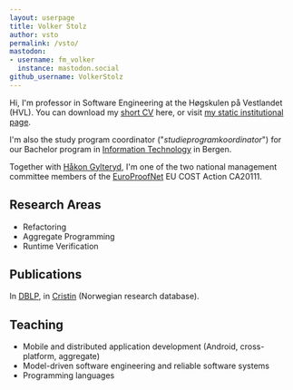 ```yaml
---
layout: userpage
title: Volker Stolz
author: vsto
permalink: /vsto/
mastodon:
- username: fm_volker
  instance: mastodon.social
github_username: VolkerStolz
---
```



<!-- TODO: add image, maybe at top-level / from shared directory based on author-name? -->

Hi, I'm professor in Software Engineering at the Høgskulen på Vestlandet (HVL).
You can download my [short CV](https://lambda.foldr.org/~vs/stolz-4p.pdf) here,
or visit [my static institutional page](https://www.hvl.no/person/?user=Volker.Stolz).

I'm also the study program coordinator ("*studieprogramkoordinator*") for our Bachelor program in [Information Technology](https://www.hvl.no/en/studies-at-hvl/study-programmes/information-technology-bergen/) in Bergen.

Together with [Håkon Gylteryd](https://hakon.gylterud.net), I'm one of the two national management committee members of the [EuroProofNet](https://europroofnet.github.io) EU COST Action CA20111.

## Research Areas

* Refactoring
* Aggregate Programming
* Runtime Verification

## Publications

In [DBLP](https://dblp.org/pid/24/2502.html), in [Cristin](https://app.cristin.no/persons/show.jsf?id=1721) (Norwegian research database).

## Teaching

* Mobile and distributed application development (Android, cross-platform, aggregate)
* Model-driven software engineering and reliable software systems
* Programming languages
